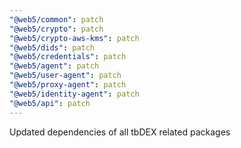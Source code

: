 ```yaml
---
"@web5/common": patch
"@web5/crypto": patch
"@web5/crypto-aws-kms": patch
"@web5/dids": patch
"@web5/credentials": patch
"@web5/agent": patch
"@web5/user-agent": patch
"@web5/proxy-agent": patch
"@web5/identity-agent": patch
"@web5/api": patch
---
```


Updated dependencies of all tbDEX related packages
